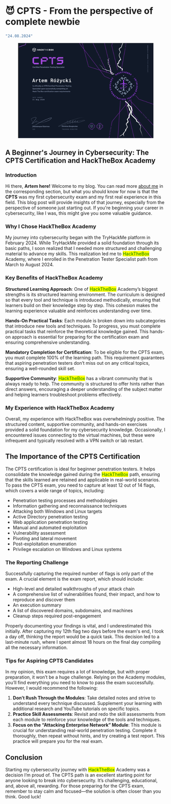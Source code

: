# 😈 CPTS - From the perspective of complete newbie

```javascript
"24.08.2024"
```

<figure><img src="../.gitbook/assets/Screenshot 2024-08-24 at 13.36.54.png" alt=""><figcaption></figcaption></figure>

## A Beginner's Journey in Cybersecurity: The CPTS Certification and HackTheBox Academy

### **Introduction**

Hi there, **Artem here!** Welcome to my blog. You can read more [about me](https://ssmqd.gitbook.io/about) in the corresponding section, but what you should know for now is that the **CPTS** was my first cybersecurity exam and my first real experience in this field. This blog post will provide insights of that journey, especially from the perspective of someone just starting out. If you're beginning your career in cybersecurity, like I was, this might give you some valuable guidance.

### Why I Chose HackTheBox Academy

My journey into cybersecurity began with the TryHackMe platform in February 2024. While TryHackMe provided a solid foundation through its basic paths, I soon realized that I needed more structured and challenging material to advance my skills. This realization led me to <mark style="color:green;">HackTheBox</mark> Academy, where I enrolled in the Penetration Tester Specialist path from March to August 2024.

### Key Benefits of HackTheBox Academy

**Structured Learning Approach**: One of <mark style="color:green;">HackTheBox</mark> Academy’s biggest strengths is its structured learning environment. The curriculum is designed so that every tool and technique is introduced methodically, ensuring that learners build on their knowledge step by step. This cohesion makes the learning experience valuable and reinforces understanding over time.

**Hands-On Practical Tasks**: Each module is broken down into subcategories that introduce new tools and techniques. To progress, you must complete practical tasks that reinforce the theoretical knowledge gained. This hands-on approach is essential for preparing for the certification exam and ensuring comprehensive understanding.

**Mandatory Completion for Certification**: To be eligible for the CPTS exam, you must complete 100% of the learning path. This requirement guarantees that aspiring penetration testers don’t miss out on any critical topics, ensuring a well-rounded skill set.

**Supportive Community**: <mark style="color:green;">HackTheBox</mark> has a vibrant community that is always ready to help. The community is structured to offer hints rather than direct answers, encouraging a deeper understanding of the subject matter and helping learners troubleshoot problems effectively.

### My Experience with HackTheBox Academy

Overall, my experience with HackTheBox was overwhelmingly positive. The structured content, supportive community, and hands-on exercises provided a solid foundation for my cybersecurity knowledge. Occasionally, I encountered issues connecting to the virtual machines, but these were infrequent and typically resolved with a VPN switch or lab restart.

## The Importance of the CPTS Certification

The CPTS certification is ideal for beginner penetration testers. It helps consolidate the knowledge gained during the <mark style="color:green;">HackTheBox</mark> path, ensuring that the skills learned are retained and applicable in real-world scenarios. To pass the CPTS exam, you need to capture at least 12 out of 14 flags, which covers a wide range of topics, including:

* Penetration testing processes and methodologies
* Information gathering and reconnaissance techniques
* Attacking both Windows and Linux targets
* Active Directory penetration testing
* Web application penetration testing
* Manual and automated exploitation
* Vulnerability assessment
* Pivoting and lateral movement
* Post-exploitation enumeration
* Privilege escalation on Windows and Linux systems

### The Reporting Challenge

Successfully capturing the required number of flags is only part of the exam. A crucial element is the exam report, which should include:

* High-level and detailed walkthroughs of your attack chain
* A comprehensive list of vulnerabilities found, their impact, and how to reproduce and discover them
* An execution summary
* A list of discovered domains, subdomains, and machines
* Cleanup steps required post-engagement

Properly documenting your findings is vital, and I underestimated this initially. After capturing my 12th flag two days before the exam's end, I took a day off, thinking the report would be a quick task. This decision led to a last-minute rush, where I spent almost 18 hours on the final day compiling all the necessary information.

### Tips for Aspiring CPTS Candidates

In my opinion, this exam requires a lot of knowledge, but with proper preparation, it won’t be a huge challenge. Relying on the Academy modules, you’ll find everything you need to know to pass the exam successfully. However, I would recommend the following:

1. **Don’t Rush Through the Modules**: Take detailed notes and strive to understand every technique discussed. Supplement your learning with additional research and YouTube tutorials on specific topics.
2. **Practice Skill Assessments**: Revisit and redo the skill assessments from each module to reinforce your knowledge of the tools and techniques.
3. **Focus on the “Attacking Enterprise Network” Module**: This module is crucial for understanding real-world penetration testing. Complete it thoroughly, then repeat without hints, and try creating a test report. This practice will prepare you for the real exam.

## Conclusion

Starting my cybersecurity journey with <mark style="color:green;">HackTheBox</mark> Academy was a decision I’m proud of. The CPTS path is an excellent starting point for anyone looking to break into cybersecurity. It’s challenging, educational, and, above all, rewarding. For those preparing for the CPTS exam, remember to stay calm and focused—the solution is often closer than you think. Good luck!

